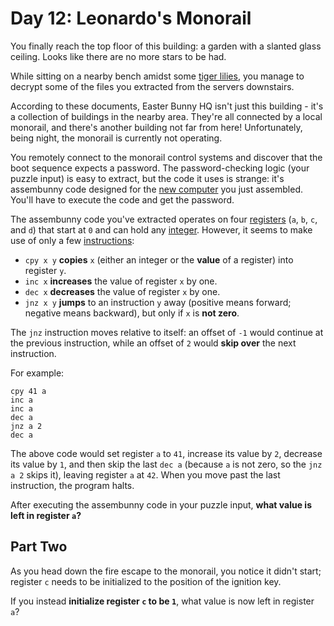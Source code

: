 # Day 12: Leonardo's Monorail

You finally reach the top floor of this building: a garden with a slanted glass ceiling. Looks like there are no more stars to be had.

While sitting on a nearby bench amidst some [tiger lilies](https://www.google.com/search?q=tiger+lilies&tbm=isch), you manage to decrypt some of the files you extracted from the servers downstairs.

According to these documents, Easter Bunny HQ isn't just this building - it's a collection of buildings in the nearby area. They're all connected by a local monorail, and there's another building not far from here! Unfortunately, being night, the monorail is currently not operating.

You remotely connect to the monorail control systems and discover that the boot sequence expects a password. The password-checking logic (your puzzle input) is easy to extract, but the code it uses is strange: it's assembunny code designed for the [new computer](https://adventofcode.com/2016/day/11) you just assembled. You'll have to execute the code and get the password.

The assembunny code you've extracted operates on four [registers](https://en.wikipedia.org/wiki/Processor_register) (`a`, `b`, `c`, and `d`) that start at `0` and can hold any [integer](https://en.wikipedia.org/wiki/Integer). However, it seems to make use of only a few [instructions](https://en.wikipedia.org/wiki/Instruction_set):

- `cpy x y` **copies** `x` (either an integer or the **value** of a register) into register `y`.
- `inc x` **increases** the value of register `x` by one.
- `dec x` **decreases** the value of register `x` by one.
- `jnz x y` **jumps** to an instruction `y` away (positive means forward; negative means backward), but only if `x` is **not zero**.

The `jnz` instruction moves relative to itself: an offset of `-1` would continue at the previous instruction, while an offset of `2` would **skip over** the next instruction.

For example:

```
cpy 41 a
inc a
inc a
dec a
jnz a 2
dec a
```

The above code would set register `a` to `41`, increase its value by `2`, decrease its value by `1`, and then skip the last `dec a` (because `a` is not zero, so the `jnz a 2` skips it), leaving register `a` at `42`. When you move past the last instruction, the program halts.

After executing the assembunny code in your puzzle input, **what value is left in register `a`?**

## Part Two

As you head down the fire escape to the monorail, you notice it didn't start; register `c` needs to be initialized to the position of the ignition key.

If you instead **initialize register `c` to be `1`**, what value is now left in register `a`?
